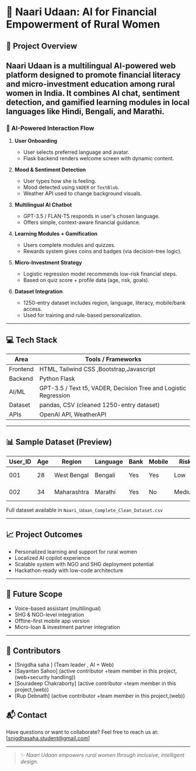 # 🌸 Naari Udaan: AI for Financial Empowerment of Rural Women

## 📌 Project Overview
**Naari Udaan** is a  multilingual AI-powered web platform designed to promote financial literacy and micro-investment education among rural women in India. It combines AI chat, sentiment detection, and gamified learning modules in local languages like Hindi, Bengali, and Marathi.
--------
### 🧠 AI-Powered Interaction Flow
1. **User Onboarding**
   - User selects preferred language and avatar.
   - Flask backend renders welcome screen with dynamic content.

2. **Mood & Sentiment Detection**
   - User types how she is feeling.
   - Mood detected using `VADER` or `TextBlob`.
   - Weather API used to change background visuals.

3. **Multilingual AI Chatbot**
   - GPT-3.5 / FLAN-T5 responds in user's chosen language.
   - Offers simple, context-aware financial guidance.

4. **Learning Modules + Gamification**
   - Users complete modules and quizzes.
   - Rewards system gives coins and badges (via decision-tree logic).

5. **Micro-Investment Strategy**
   - Logistic regression model recommends low-risk financial steps.
   - Based on quiz score + profile data (age, risk, goals).

6. **Dataset Integration**
   - 1250-entry dataset includes region, language, literacy, mobile/bank access.
   - Used for training and rule-based personalization.

---

## 💻 Tech Stack
| Area        | Tools / Frameworks                          |
|-------------|----------------------------------------------|
| Frontend    | HTML, Tailwind CSS ,Bootstrap,Javascript                       |
| Backend     | Python Flask                                |
| AI/ML       | GPT-3.5 / Text t5, VADER, Decision Tree and Logistic Regression |
| Dataset     | pandas, CSV (cleaned 1250-entry dataset)     |
| APIs        | OpenAI API, WeatherAPI                      |

---

## 📊 Sample Dataset (Preview)
| User_ID | Age | Region       | Language | Bank | Mobile | Risk  | Goal               | Quiz_Score |
|---------|-----|--------------|----------|------|--------|-------|--------------------|------------|
| 001     | 28  | West Bengal  | Bengali  | Yes  | Yes    | Low   | Start Savings      | 74         |
| 002     | 34  | Maharashtra  | Marathi  | Yes  | No     | Medium| Dairy Business     | 67         |

Full dataset available in `Naari_Udaan_Complete_Clean_Dataset.csv`

---

## 📈 Project Outcomes
- Personalized learning and support for rural women
- Localized AI copilot experience
- Scalable system with NGO and SHG deployment potential
- Hackathon-ready with low-code architecture

---

## 🚀 Future Scope
- Voice-based assistant (multilingual)
- SHG & NGO-level integration
- Offline-first mobile app version
- Micro-loan & investment partner integration

---

## 🤝 Contributors
-  [Snigdha saha ] (Team leader , AI + Web)
-  [Sayantan Sahoo] (active contributor +team member in this project,(web+security handling))
-  [Souradeep Chakraborty] (active contributor +team member in this project,(web))
-  [Rup Debnath] (active contributor +team member in this project,(web))


## 📬 Contact
Have questions or want to collaborate?
Feel free to reach us at: [snigdhasaha.student@gmail.com]

---

> ✨ *Naari Udaan empowers rural women through inclusive, intelligent design.*
